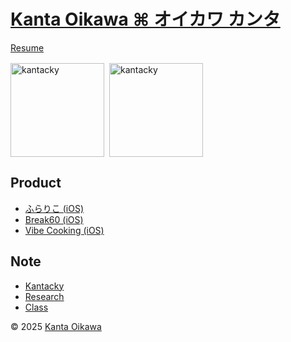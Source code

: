 # [Kanta Oikawa ⌘ オイカワ カンタ](https://kantacky.com)

[Resume](https://github.com/kantacky/resume)

<div style="display: flex; flex-wrap: wrap; margin: 16px 0; align: left;">
  <img style="padding-right: 4;" src="https://github-readme-stats.vercel.app/api/top-langs?username=kantacky&show_icons=true&locale=en&layout=compact" alt="kantacky" height="150" />
  <img style="padding-left: 4;" src="https://github-readme-stats.vercel.app/api?username=kantacky&show_icons=true&count_private=true&locale=en" alt="kantacky" height="150" />
</div>

## Product

- [ふらりこ (iOS)](https://github.com/furarico/furarico-ios)
- [Break60 (iOS)](https://github.com/kantacky/break60)
- [Vibe Cooking (iOS)](https://github.com/furarico/vibe-cooking-ios)

## Note

- [Kantacky](https://github.com/kantacky/kantacky-note)
- [Research](https://github.com/kantacky/fun-research-note)
- [Class](https://github.com/kantacky/fun-class-note)

&copy; 2025 [Kanta Oikawa](https://kantacky.com)
